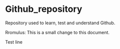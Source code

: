 # Github_repository
Repository used to learn, test and understand Github. 

Rromulus: This is a small change to this document. 


Test line